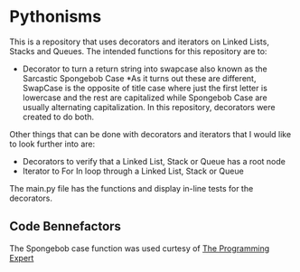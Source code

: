 # Pythonisms

This is a repository that uses decorators and iterators on Linked Lists, Stacks and Queues. The intended functions for this repository are to:

- Decorator to turn a return string into swapcase also known as the Sarcastic Spongebob Case 
*As it turns out these are different, SwapCase is the opposite of title case where just the first letter is lowercase and the rest are capitalized while Spongebob Case are usually alternating capitalization. In this repository, decorators were created to do both.


Other things that can be done with decorators and iterators that I would like to look further into are:

- Decorators to verify that a Linked List, Stack or Queue has a root node 
- Iterator to For In  loop through a Linked List, Stack or Queue

The main.py file has the functions and display in-line tests for the decorators.

## Code Bennefactors

The Spongebob case function was used curtesy of [The Programming Expert](https://theprogrammingexpert.com/python-capitalize-every-other-letter/#:~:text=You%20can%20easily%20capitalize%20every,to%20be%20capitalized%20or%20not.)